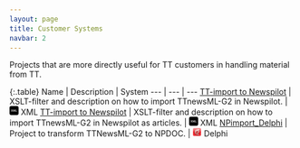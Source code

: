 ```yaml
---
layout: page
title: Customer Systems
navbar: 2
---
```


Projects that are more directly useful for TT customers in handling material from TT.

{:.table}
Name | Description | System
--- | --- | ---
<a href="http://ttab.github.io/NP-telegramimport/">TT-import to Newspilot</a> | XSLT-filter and description on how to import TTnewsML-G2 in Newspilot. | <img src="images/xml_logo.png" height="16"/>&nbsp;XML
<a href="http://ttab.github.io/NP-artikelimport/">TT-import to Newspilot</a> | XSLT-filter and description on how to import TTnewsML-G2 in Newspilot as articles. | <img src="images/xml_logo.png" height="16"/>&nbsp;XML
<a href="http://ttab.github.io/NPimport_Delphi/">NPimport_Delphi</a> |  Project to transform TTNewsML-G2 to NPDOC. | <img src="images/delphi_logo.png" height="16"/>&nbsp;Delphi


